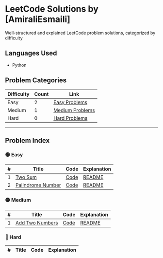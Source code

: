 # LeetCode Solutions by [AmiraliEsmaili]

Well-structured and explained LeetCode problem solutions, categorized by difficulty

## Languages Used
- Python

## Problem Categories

| Difficulty | Count | Link |
|------------|-------|------|
| Easy       | 2    | [Easy Problems](./leetcode-solutions/01_Easy/) |
| Medium     | 1    | [Medium Problems](./leetcode-solutions/02_Medium/) |
| Hard       | 0    | [Hard Problems](./leetcode-solutions/03_Hard/) |


---

## Problem Index

### 🟢 Easy
| # | Title | Code | Explanation |
|---|-------|------|-------------|
| 1 | [Two Sum](https://leetcode.com/problems/two-sum/) | [Code](./leetcode-solutions/01_Easy/two-sum/solution_two_sum.py) |  [README](./leetcode-solutions/01_Easy/two-sum/README.md) |
| 2 | [Palindrome Number](https://leetcode.com/problems/palindrome-number/) | [Code](./leetcode-solutions/01_Easy/two-sum/solution_palindrome_number.py) |  [README](./leetcode-solutions/01_Easy/palindrome-number/README.md) |


### 🟡 Medium
| # | Title | Code | Explanation |
|---|-------|------|-------------|
| 1 | [Add Two Numbers](https://leetcode.com/problems/add-two-numbers/) | [Code](./leetcode-solutions/02_Medium/add-two-numbers/solution_add_two_numbers.py) |  [README](./leetcode-solutions/02_Medium/add-two-numbers/README.md) |
  
### 🔴 Hard
| # | Title | Code | Explanation |
|---|-------|------|-------------|
